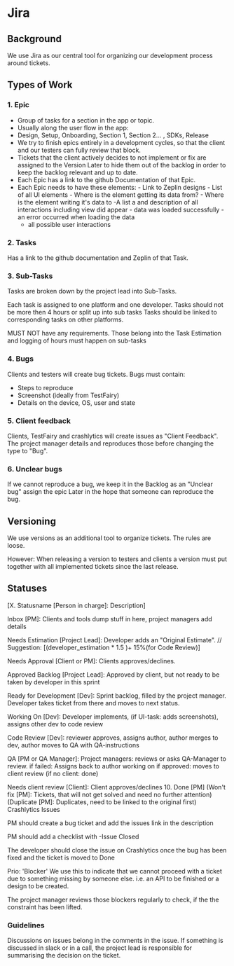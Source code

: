 # Jira

## Background
We use Jira as our central tool for organizing our development process around tickets.

## Types of Work

### 1. Epic

- Group of tasks for a section in the app or topic.
- Usually along the user flow in the app:
- Design, Setup, Onboarding, Section 1, Section 2... , SDKs, Release
- We try to finish epics entirely in a development cycles, so that the client and our testers can fully review that block.
- Tickets that the client actively decides to not implement or fix are assigned to the Version Later to hide them out of the backlog in order to keep the backlog relevant and up to date.
- Each Epic has a link to the github Documentation of that Epic.
- Each Epic needs to have these elements:
		- Link to Zeplin designs
		- List of all UI elements
			- Where is the element getting its data from?
			- Where is the element writing it's data to
		-A list a and description of all interactions including view did appear
		- data was loaded successfully
		- an error occurred when loading the data
	- all possible user interactions

### 2. Tasks

Has a link to the github documentation and Zeplin of that Task.

### 3. Sub-Tasks

Tasks are broken down by the project lead into Sub-Tasks.

Each task is assigned to one platform and one developer.
Tasks should not be more then 4 hours or split up into sub tasks
Tasks should be linked to corresponding tasks on other platforms.

MUST NOT have any requirements. Those belong into the Task
Estimation and logging of hours must happen on sub-tasks

### 4. Bugs

Clients and testers will create bug tickets. Bugs must contain:

- Steps to reproduce
- Screenshot (ideally from TestFairy)
- Details on the device, OS, user and state

### 5. Client feedback

Clients, TestFairy and crashlytics will create issues as "Client Feedback". The project manager details and reproduces those before changing the type to "Bug".

### 6. Unclear bugs
If we cannot reproduce a bug, we keep it in the Backlog as an "Unclear bug" assign the epic Later in the hope that someone can reproduce the bug.

## Versioning

We use versions as an additional tool to organize tickets. The rules are loose.

However: When releasing a version to testers and clients a version must put together with all implemented tickets since the last release.

## Statuses

[X. Statusname [Person in charge]: Description]

Inbox [PM]: Clients and tools dump stuff in here, project managers add details

Needs Estimation [Project Lead]: Developer adds an "Original Estimate". // Suggestion: [(developer_estimation * 1.5 )+ 15%(for Code Review)]

Needs Approval [Client or PM]: Clients approves/declines.

Approved Backlog [Project Lead]: Approved by client, but not ready to be taken by developer in this sprint

Ready for Development [Dev]: Sprint backlog, filled by the project manager. Developer takes ticket from there and moves to next status.

Working On [Dev]: Developer implements, (if UI-task: adds screenshots), assigns other dev to code review

Code Review [Dev]: reviewer approves, assigns author, author merges to dev, author moves to QA with QA-instructions

QA [PM or QA Manager]: Project managers: reviews or asks QA-Manager to review. if failed: Assigns back to author working on if approved: moves to client review (if no client: done)

Needs client review [Client]: Client approves/declines 10. Done [PM] (Won't fix [PM]: Tickets, that will not get solved and need no further attention) (Duplicate [PM]: Duplicates, need to be linked to the original first) Crashlytics Issues

PM should create a bug ticket and add the issues link in the description

PM should add a checklist with -Issue Closed

The developer should close the issue on Crashlytics once the bug has been fixed and the ticket is moved to Done

Prio: 'Blocker' We use this to indicate that we cannot proceed with a ticket due to something missing by someone else. i.e. an API to be finished or a design to be created.

The project manager reviews those blockers regularly to check, if the the constraint has been lifted.

### Guidelines

Discussions on issues belong in the comments in the issue. If something is discussed in slack or in a call, the project lead is responsible for summarising the decision on the ticket.